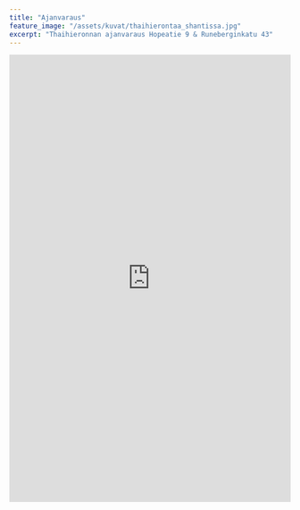 ```yaml
---
title: "Ajanvaraus"
feature_image: "/assets/kuvat/thaihierontaa_shantissa.jpg"
excerpt: "Thaihieronnan ajanvaraus Hopeatie 9 & Runeberginkatu 43"
---
```


<iframe
	src="https://app.acuityscheduling.com/schedule.php?owner=18231920"
	width="100%"
	height="800"
	frameBorder="0">
</iframe>

<script src="https://embed.acuityscheduling.com/js/embed.js" type="text/javascript"></script>